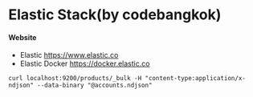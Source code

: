 # Elastic Stack(by codebangkok)

#### Website
* Elastic https://www.elastic.co
* Elastic Docker https://docker.elastic.co


`
curl localhost:9200/products/_bulk -H "content-type:application/x-ndjson" --data-binary "@accounts.ndjson"
`